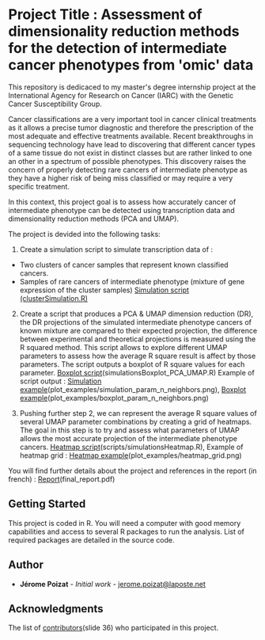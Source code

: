 # Project Title : Assessment of dimensionality reduction methods for the detection of intermediate cancer phenotypes from 'omic' data

This repository is dedicaced to my master's degree internship project at the International Agency for Research on Cancer (IARC) with the Genetic Cancer Susceptibility Group.

Cancer classifications are a very important tool in cancer clinical treatments as it allows a precise tumor diagnostic and therefore the prescription of the most adequate and effective treatments available.
Recent breakthroughs in sequencing technology have lead to discovering that different cancer types of a same tissue do not exist in distinct classes but are rather linked to one an other in a spectrum of possible phenotypes. This discovery raises the concern of properly detecting rare cancers of intermediate phenotype as they have a higher risk of being miss classified or may require a very specific treatment.

In this context, this project goal is to assess how accurately cancer of intermediate phenotype can be detected using transcription data and dimensionality reduction methods (PCA and UMAP).

The project is devided into the following tasks:

1) Create a simulation script to simulate transcription data of :
- Two clusters of cancer samples that represent known classified cancers.
- Samples of rare cancers of intermediate phenotype (mixture of gene expression of the cluster samples)
[Simulation script (clusterSimulation.R)](scripts/clusterSimulation.R)

2) Create a script that produces a PCA & UMAP dimension reduction (DR), the DR projections of the simulated intermediate phenotype cancers of known mixture are compared to their expected projection, the difference between experimental and theoretical projections is measured using the R squared method.
This script allows to explore different UMAP parameters to assess how the average R square result is affect by those parameters.
The script outputs a boxplot of R square values for each parameter. 
[Boxplot script](scripts/simulationsBoxplot_PCA_UMAP.R)(simulationsBoxplot_PCA_UMAP.R)
Example of script output : 
[Simulation example](plot_examples/simulation_param_n_neighbors.png)(plot_examples/simulation_param_n_neighbors.png), 
[Boxplot example](plot_examples/boxplot_param_n_neighbors.png)(plot_examples/boxplot_param_n_neighbors.png)

3) Pushing further step 2, we can represent the average R square values of several UMAP parameter combinations by creating a grid of heatmaps. The goal in this step is to try and assess what parameters of UMAP allows the most accurate projection of the intermediate phenotype cancers.
[Heatmap script](scripts/simulationsHeatmap.R)(scripts/simulationsHeatmap.R), 
Example of heatmap grid : [Heatmap example](plot_examples/heatmap_grid.png)(plot_examples/heatmap_grid.png)

You will find further details about the project and references in the report (in french) : [Report](final_report.pdf)(final_report.pdf)


## Getting Started

This project is coded in R. You will need a computer with good memory capabilities and access to several R packages to run the analysis.
List of required packages are detailed in the source code.


## Author

* **Jérome Poizat** - *Initial work* - [jerome.poizat@laposte.net](mailto:jerome.poizat@laposte.net)

## Acknowledgments

The list of [contributors](presentation_support.pdf)(slide 36) who participated in this project.
